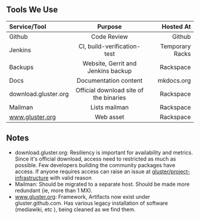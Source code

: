 ## Tools We Use

| Service/Tool         |                Purpose                 |       Hosted At |
| :------------------- | :------------------------------------: | --------------: |
| Github               |              Code Review               |          Github |
| Jenkins              |      CI, build-verification-test       | Temporary Racks |
| Backups              |   Website, Gerrit and Jenkins backup   |       Rackspace |
| Docs                 |         Documentation content          |      mkdocs.org |
| download.gluster.org | Official download site of the binaries |       Rackspace |
| Mailman              |             Lists mailman              |       Rackspace |
| www.gluster.org      |               Web asset                |       Rackspace |

## Notes

- download.gluster.org: Resiliency is important for availability and metrics.
  Since it's official download, access need to restricted as much as possible.
  Few developers building the community packages have access. If anyone requires
  access can raise an issue at [gluster/project-infrastructure](https://github.com/gluster/project-infrastructure/issues/new)
  with valid reason
- Mailman: Should be migrated to a separate host. Should be made more redundant
  (ie, more than 1 MX).
- www.gluster.org: Framework, Artifacts now exist under gluster.github.com. Has
  various legacy installation of software (mediawiki, etc ), being cleaned as
  we find them.

